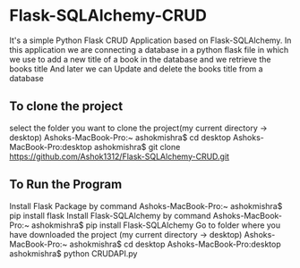 # Flask-SQLAlchemy-CRUD

It's a simple Python Flask CRUD Application based on Flask-SQLAlchemy.
In this application we are connecting a database in a python flask file in which we use to add a new title of a book in the database and we retrieve the books title
And later we can Update and delete the books title from a database

## To clone the project
select the folder you want to clone the project(my current directory -> desktop)
Ashoks-MacBook-Pro:~ ashokmishra$ cd desktop
Ashoks-MacBook-Pro:desktop ashokmishra$ git clone https://github.com/Ashok1312/Flask-SQLAlchemy-CRUD.git

## To Run the Program
Install Flask Package by command 
Ashoks-MacBook-Pro:~ ashokmishra$ pip install flask
Install Flask-SQLAlchemy by command 
Ashoks-MacBook-Pro:~ ashokmishra$  pip install Flask-SQLAlchemy
Go to folder where you have downloaded the project (my current directory -> desktop)
Ashoks-MacBook-Pro:~ ashokmishra$ cd desktop
Ashoks-MacBook-Pro:desktop ashokmishra$ python CRUDAPI.py 





